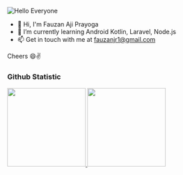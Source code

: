 ![Hello Everyone](https://i.ibb.co/GVm5YKr/1500x500.jpg)

- 🤗 Hi, I'm Fauzan Aji Prayoga
- 🌱 I’m currently learning Android Kotlin, Laravel, Node.js
- 📫 Get in touch with me at fauzanjr1@gmail.com

Cheers 😄✌

### Github Statistic
<p align="left">
<a href="https://github.com/sempatpanick">
  <img height="180em" src="https://github-readme-stats-eight-theta.vercel.app/api?username=fauzanajipray&show_icons=true&theme=algolia&include_all_commits=true&count_private=true"/>
  <img height="180em" src="https://github-readme-stats-eight-theta.vercel.app/api/top-langs/?username=fauzanajipray&layout=compact&langs_count=8&theme=algolia"/>
</a>
</p>

